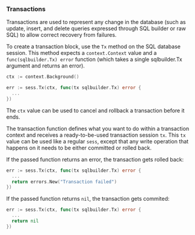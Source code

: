 ### Transactions

Transactions are used to represent any change in the database (such as update,
insert, and delete queries expressed through SQL builder or raw SQL) to allow
correct recovery from failures.

To create a transaction block, use the `Tx` method on the SQL database session.
This method expects a `context.Context` value and a `func(sqlbuilder.Tx) error`
function (which takes a single sqlbuilder.Tx argument and returns an error).

```go
ctx := context.Background()

err := sess.Tx(ctx, func(tx sqlbuilder.Tx) error {
  ...
})
```

The `ctx` value can be used to cancel and rollback a transaction before it
ends. 

The transaction function defines what you want to do within a transaction
context and receives a ready-to-be-used transaction session `tx`. This `tx`
value can be used like a regular `sess`, except that any write operation that
happens on it needs to be either committed or rolled back.

If the passed function returns an error, the transaction gets rolled back:

```go
err := sess.Tx(ctx, func(tx sqlbuilder.Tx) error {
  ...
  return errors.New("Transaction failed")
})
```

If the passed function returns `nil`, the transaction gets commited:

```go
err := sess.Tx(ctx, func(tx sqlbuilder.Tx) error {
  ...
  return nil
})
```

<!--
## More questions?

This is the end of the upper-db tutorial! if you have any more questions
feel free to ask on the #upper-db channel at...
-->
